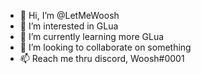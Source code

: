 - 👋 Hi, I’m @LetMeWoosh
- 👀 I’m interested in GLua
- 🌱 I’m currently learning more GLua
- 💞️ I’m looking to collaborate on something
- 📫 Reach me thru discord, Woosh#0001
